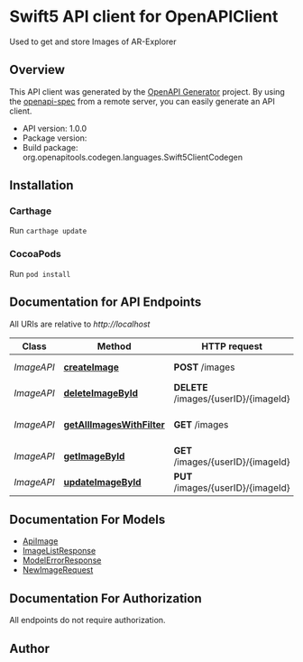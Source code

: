 # Swift5 API client for OpenAPIClient

Used to get and store Images of AR-Explorer

## Overview
This API client was generated by the [OpenAPI Generator](https://openapi-generator.tech) project.  By using the [openapi-spec](https://github.com/OAI/OpenAPI-Specification) from a remote server, you can easily generate an API client.

- API version: 1.0.0
- Package version: 
- Build package: org.openapitools.codegen.languages.Swift5ClientCodegen

## Installation

### Carthage

Run `carthage update`

### CocoaPods

Run `pod install`

## Documentation for API Endpoints

All URIs are relative to *http://localhost*

Class | Method | HTTP request | Description
------------ | ------------- | ------------- | -------------
*ImageAPI* | [**createImage**](docs/ImageAPI.md#createimage) | **POST** /images | Create new image
*ImageAPI* | [**deleteImageById**](docs/ImageAPI.md#deleteimagebyid) | **DELETE** /images/{userID}/{imageId} | Delete image by id
*ImageAPI* | [**getAllImagesWithFilter**](docs/ImageAPI.md#getallimageswithfilter) | **GET** /images | Get all images with filter
*ImageAPI* | [**getImageById**](docs/ImageAPI.md#getimagebyid) | **GET** /images/{userID}/{imageId} | Get image by id
*ImageAPI* | [**updateImageById**](docs/ImageAPI.md#updateimagebyid) | **PUT** /images/{userID}/{imageId} | Update image by id


## Documentation For Models

 - [ApiImage](docs/ApiImage.md)
 - [ImageListResponse](docs/ImageListResponse.md)
 - [ModelErrorResponse](docs/ModelErrorResponse.md)
 - [NewImageRequest](docs/NewImageRequest.md)


## Documentation For Authorization

 All endpoints do not require authorization.


## Author




